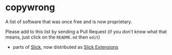 # copywrong

A list of software that was once free and is now proprietary.

Please add to this list by sending a Pull Request (if you don't know what that means, just click on the `README.md` then `edit`)

* parts of [Slick](https://github.com/slick/slick), now distributed as [Slick Extensions](http://slick.typesafe.com/doc/3.0.0/extensions.html)
